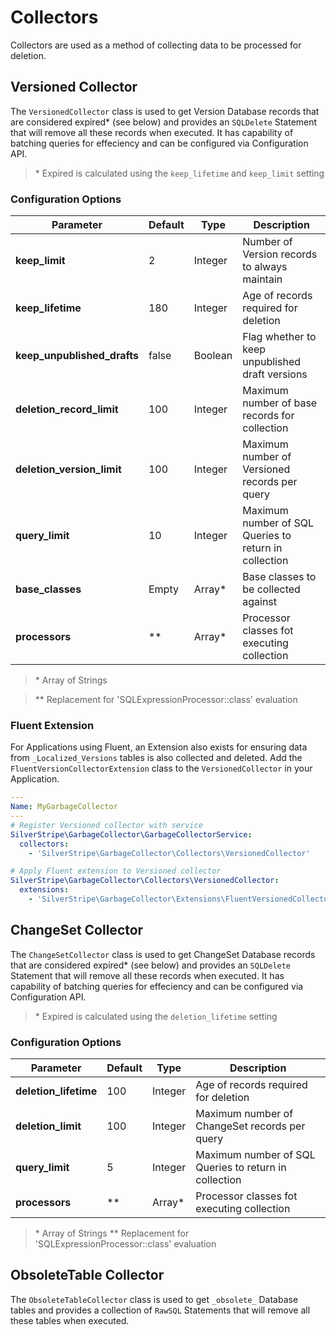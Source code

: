 # Collectors

Collectors are used as a method of collecting data to be processed for deletion.

## Versioned Collector

The `VersionedCollector` class is used to get Version Database records that are considered expired* (see below) and provides an `SQLDelete` Statement that will remove all these records when executed. It has capability of batching queries for effeciency and can be configured via Configuration API.

> \* Expired is calculated using the `keep_lifetime` and `keep_limit` setting

### Configuration Options

| Parameter | Default | Type | Description |
|--|--|--|--|
| **keep_limit** | 2 | Integer | Number of Version records to always maintain |
| **keep_lifetime** | 180 | Integer | Age of records required for deletion |
| **keep_unpublished_drafts** | false | Boolean | Flag whether to keep unpublished draft versions |
| **deletion_record_limit** | 100 | Integer | Maximum number of base records for collection |
| **deletion_version_limit** | 100 | Integer | Maximum number of Versioned records per query |
| **query_limit** | 10 | Integer | Maximum number of SQL Queries to return in collection
| **base_classes** | Empty | Array* | Base classes to be collected against |
| **processors** | ** | Array* | Processor classes fot executing collection |

> \* Array of Strings

> \*\* Replacement for 'SQLExpressionProcessor::class' evaluation

### Fluent Extension

For Applications using Fluent, an Extension also exists for ensuring data from `_Localized_Versions` tables is also collected and deleted. Add the `FluentVersionCollectorExtension` class to the `VersionedCollector` in your Application.

```yml
---
Name: MyGarbageCollector
---
# Register Versioned collector with service
SilverStripe\GarbageCollector\GarbageCollectorService:
  collectors:
    - 'SilverStripe\GarbageCollector\Collectors\VersionedCollector'

# Apply Fluent extension to Versioned collector
SilverStripe\GarbageCollector\Collectors\VersionedCollector:
  extensions:
    - 'SilverStripe\GarbageCollector\Extensions\FluentVersionedCollectorExtension'
```

## ChangeSet Collector

The `ChangeSetCollector` class is used to get ChangeSet Database records that are considered expired* (see below) and provides an `SQLDelete` Statement that will remove all these records when executed. It has capability of batching queries for effeciency and can be configured via Configuration API.

> \* Expired is calculated using the `deletion_lifetime` setting

### Configuration Options

| Parameter | Default | Type | Description |
|--|--|--|--|
| **deletion_lifetime** | 100 | Integer | Age of records required for deletion |
| **deletion_limit** | 100 | Integer | Maximum number of ChangeSet records per query |
| **query_limit** | 5 | Integer | Maximum number of SQL Queries to return in collection
| **processors** | ** | Array* | Processor classes fot executing collection

> \* Array of Strings
> \** Replacement for 'SQLExpressionProcessor::class' evaluation

## ObsoleteTable Collector

The `ObsoleteTableCollector` class is used to get `_obsolete_` Database tables and provides a collection of `RawSQL` Statements that will remove all these tables when executed.
